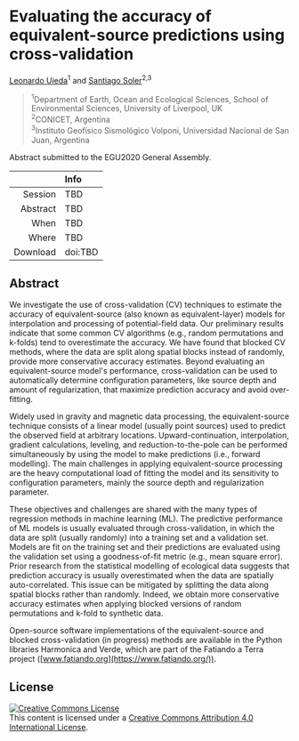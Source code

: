 # Evaluating the accuracy of equivalent-source predictions using cross-validation

[Leonardo Uieda](https://www.leouieda.com/)<sup>1</sup> and
[Santiago Soler](https://santisoler.github.io/)<sup>2,3</sup>

> <sup>1</sup>Department of Earth, Ocean and Ecological Sciences, School of Environmental Sciences, University of Liverpool, UK<br>
> <sup>2</sup>CONICET, Argentina<br>
> <sup>3</sup>Instituto Geofísico Sismológico Volponi, Universidad Nacional de San Juan, Argentina<br>

Abstract submitted to the EGU2020 General Assembly.

|        |Info|
|-------:|:---|
|Session |TBD|
|Abstract|TBD|
|When    |TBD|
|Where   |TBD|
|Download|doi:TBD|


## Abstract

We investigate the use of cross-validation (CV) techniques to estimate the
accuracy of equivalent-source (also known as equivalent-layer) models for
interpolation and processing of potential-field data.
Our preliminary results indicate that some common CV algorithms (e.g., random
permutations and k-folds) tend to overestimate the accuracy.
We have found that blocked CV methods, where the data are split along spatial
blocks instead of randomly, provide more conservative accuracy estimates.
Beyond evaluating an equivalent-source model's performance, cross-validation
can be used to automatically determine configuration parameters, like source
depth and amount of regularization, that maximize prediction accuracy and avoid
over-fitting.

Widely used in gravity and magnetic data processing,
the equivalent-source technique consists of a linear model (usually point
sources) used to predict the observed field at arbitrary locations.
Upward-continuation, interpolation, gradient calculations, leveling, and
reduction-to-the-pole can be performed simultaneously by using the model
to make predictions (i.e., forward modelling).
The main challenges in applying equivalent-source processing are the heavy
computational load of fitting the model and its sensitivity to configuration
parameters, mainly the source depth and regularization parameter.

These objectives and challenges are shared with the many types of regression
methods in machine learning (ML).
The predictive performance of ML models is usually evaluated through
cross-validation, in which the data are split (usually randomly) into a
training set and a validation set.
Models are fit on the training set and their predictions are evaluated using
the validation set using a goodness-of-fit metric (e.g., mean square error).
Prior research from the statistical modelling of ecological data suggests that
prediction accuracy is usually overestimated when the data are spatially
auto-correlated.
This issue can be mitigated by splitting the data along spatial blocks
rather than randomly.
Indeed, we obtain more conservative accuracy estimates when applying blocked
versions of random permutations and k-fold to synthetic data.

Open-source software implementations of the equivalent-source and blocked
cross-validation (in progress) methods are available in the Python libraries
Harmonica and Verde, which are part of the Fatiando a Terra project
([www.fatiando.org](https://www.fatiando.org/)).


## License

<a rel="license" href="http://creativecommons.org/licenses/by/4.0/"><img
alt="Creative Commons License" style="border-width:0"
src="https://i.creativecommons.org/l/by/4.0/88x31.png" /></a><br>
This content is licensed under a <a rel="license"
href="http://creativecommons.org/licenses/by/4.0/">Creative Commons Attribution
4.0 International License</a>.
